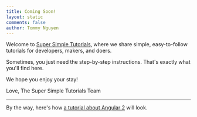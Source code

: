 ```yaml
---
title: Coming Soon!
layout: static
comments: false
author: Tommy Nguyen
---
```

Welcome to [Super Simple Tutorials](https://supersimpletutorials.com), where we share simple, easy-to-follow tutorials for developers, makers, and doers. 

Sometimes, you just need the step-by-step instructions. That's exactly what you'll find here. 

We hope you enjoy your stay!

Love,
The Super Simple Tutorials Team <i id="footer-heart" class="fa fa-heart" aria-hidden="true"></i>

---

By the way, here's how [a tutorial about Angular 2](/tutorials/dev/how-to-create-an-angular-2-app-with-the-angular-cli/) will look.